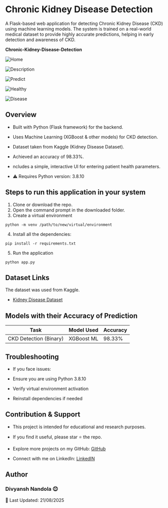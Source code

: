 # Chronic Kidney Disease Detection

A Flask-based web application for detecting Chronic Kidney Disease (CKD) using machine learning models.
The system is trained on a real-world medical dataset to provide highly accurate predictions, helping in early detection and awareness of CKD. 

**Chronic-Kidney-Disease-Detection**

![Home]([https://user-images.githubusercontent.com/62790398/125474693-082d87df-953e-43d2-b175-08afd43ec9b0.png](https://github.com/Divyansh7041/Chronic-Kidney-Disease-Detection/blob/8ab94c816aa677fefd9335131c57c35ff5a91361/SS/Home.png))

![Description]([https://user-images.githubusercontent.com/62790398/125474884-71a047bf-2648-49ff-816d-907b1dc2b68a.png](https://github.com/Divyansh7041/Chronic-Kidney-Disease-Detection/blob/8ab94c816aa677fefd9335131c57c35ff5a91361/SS/Home1.png))

![Predict]([https://github.com/user-attachments/assets/c44f14ea-d73c-4dea-8396-e295ca77ec11](https://github.com/Divyansh7041/Chronic-Kidney-Disease-Detection/blob/8ab94c816aa677fefd9335131c57c35ff5a91361/SS/Predict.png))

![Healthy]([https://user-images.githubusercontent.com/62790398/125475302-8e02b5d8-d0b2-473b-b83e-f4d807dc0412.png](https://github.com/Divyansh7041/Chronic-Kidney-Disease-Detection/blob/8ab94c816aa677fefd9335131c57c35ff5a91361/SS/Absent.png))

![Disease]([https://github.com/user-attachments/assets/093fafc0-7ee7-4f66-862e-ce519da1fcaa](https://github.com/Divyansh7041/Chronic-Kidney-Disease-Detection/blob/8ab94c816aa677fefd9335131c57c35ff5a91361/SS/Present.png))


## Overview

- Built with Python (Flask framework) for the backend.

- Uses Machine Learning (XGBoost & other models) for CKD detection.

- Dataset taken from Kaggle (Kidney Disease Dataset).

- Achieved an accuracy of 98.33%.

- ncludes a simple, interactive UI for entering patient health parameters.

- ⚠️ Requires Python version: 3.8.10


## Steps to run this application in your system

1. Clone or download the repo.
2. Open the command prompt in the downloaded folder.
3. Create a virtual environment

```
python -m venv /path/to/new/virtual/environment
```

4. Install all the dependencies:

```
pip install -r requirements.txt
```

5. Run the application

```
python app.py
```

## Dataset Links

The dataset was used from Kaggle.

- [Kidney Disease Dataset](https://www.kaggle.com/mansoordaku/ckdisease)

## Models with their Accuracy of Prediction

| Task                   | Model Used | Accuracy |
| ---------------------- | ---------- | -------- |
| CKD Detection (Binary) | XGBoost ML | 98.33%   |


## Troubleshooting

- If you face issues:

- Ensure you are using Python 3.8.10

- Verify virtual environment activation

- Reinstall dependencies if needed

## Contribution & Support

- This project is intended for educational and research purposes.

- If you find it useful, please star ⭐ the repo.

- Explore more projects on my GitHub: [GitHub](https://github.com/Divyansh7041)

- Connect with me on LinkedIn: [LinkedIN](https://linkedin.com/in/divyansh-patel-2b0326248)

## Author
### Divyansh Nandola 😊
📅 Last Updated: 21/08/2025
